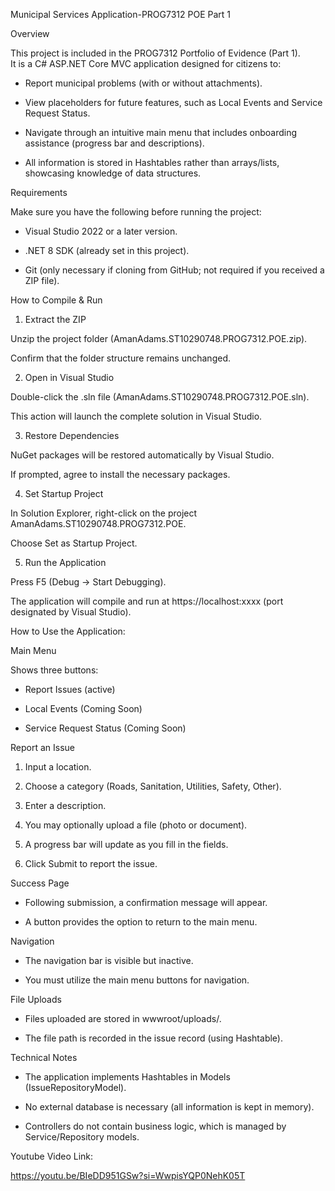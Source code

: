 Municipal Services Application-PROG7312 POE Part 1  

Overview  


This project is included in the PROG7312 Portfolio of Evidence (Part 1).  
It is a C# ASP.NET Core MVC application designed for citizens to:  

- Report municipal problems (with or without attachments).
  
- View placeholders for future features, such as Local Events and Service Request Status.  

- Navigate through an intuitive main menu that includes onboarding assistance (progress bar and descriptions).  

- All information is stored in Hashtables rather than arrays/lists, showcasing knowledge of data structures.  


Requirements  

Make sure you have the following before running the project:  


- Visual Studio 2022 or a later version.  

- .NET 8 SDK (already set in this project).  

- Git (only necessary if cloning from GitHub; not required if you received a ZIP file).  


How to Compile & Run 


1. Extract the ZIP  

Unzip the project folder (AmanAdams.ST10290748.PROG7312.POE.zip).  

Confirm that the folder structure remains unchanged.  


2. Open in Visual Studio  

Double-click the .sln file (AmanAdams.ST10290748.PROG7312.POE.sln).  

This action will launch the complete solution in Visual Studio.  


3. Restore Dependencies  

NuGet packages will be restored automatically by Visual Studio.  

If prompted, agree to install the necessary packages.  


4. Set Startup Project  

In Solution Explorer, right-click on the project AmanAdams.ST10290748.PROG7312.POE.  

Choose Set as Startup Project.  


5. Run the Application  

Press F5 (Debug → Start Debugging).  

The application will compile and run at https://localhost:xxxx (port designated by Visual Studio).  


How to Use the Application:  


Main Menu  

Shows three buttons:  

- Report Issues (active)  

- Local Events (Coming Soon)  

- Service Request Status (Coming Soon)  


Report an Issue  

1. Input a location.  

2. Choose a category (Roads, Sanitation, Utilities, Safety, Other).  

3. Enter a description.  

4. You may optionally upload a file (photo or document).  

5. A progress bar will update as you fill in the fields.  

6. Click Submit to report the issue.  


Success Page  

- Following submission, a confirmation message will appear.  

- A button provides the option to return to the main menu.  


Navigation  

- The navigation bar is visible but inactive.  

- You must utilize the main menu buttons for navigation.  


File Uploads  

- Files uploaded are stored in wwwroot/uploads/.  

- The file path is recorded in the issue record (using Hashtable).  


Technical Notes  

- The application implements Hashtables in Models (IssueRepositoryModel).  

- No external database is necessary (all information is kept in memory).  

- Controllers do not contain business logic, which is managed by Service/Repository models.  


Youtube Video Link: 

https://youtu.be/BIeDD951GSw?si=WwpisYQP0NehK05T
